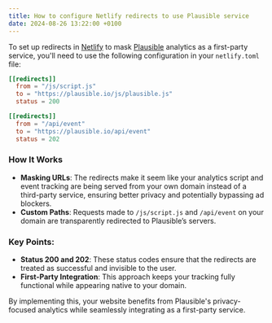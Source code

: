 ```yaml
---
title: How to configure Netlify redirects to use Plausible service
date: 2024-08-26 13:22:00 +0100
---
```






To set up redirects in [Netlify](https://www.netlify.com/) to mask [Plausible](https://plausible.io/) analytics as a first-party service, you'll need to use the following configuration in your `netlify.toml` file:

```toml
[[redirects]]
  from = "/js/script.js"
  to = "https://plausible.io/js/plausible.js"
  status = 200

[[redirects]]
  from = "/api/event"
  to = "https://plausible.io/api/event"
  status = 202
```

### How It Works

- **Masking URLs**: The redirects make it seem like your analytics script and event tracking are being served from your own domain instead of a third-party service, ensuring better privacy and potentially bypassing ad blockers.
- **Custom Paths**: Requests made to `/js/script.js` and `/api/event` on your domain are transparently redirected to Plausible’s servers.

### Key Points:

- **Status 200 and 202**: These status codes ensure that the redirects are treated as successful and invisible to the user.
- **First-Party Integration**: This approach keeps your tracking fully functional while appearing native to your domain.

By implementing this, your website benefits from Plausible's privacy-focused analytics while seamlessly integrating as a first-party service.